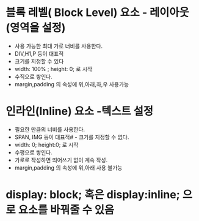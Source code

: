 # 블록 레벨( Block Level) 요소 - 레이아웃 (영역을 설정)
- 사용 가능한 최대 가로 너비를 사용한다.
- DIV,H1,P  등이 대표적 
- 크기를 지정할 수 있다
- width: 100% ; height: 0; 로 시작
- 수직으로 쌓인다.
- margin,padding 의 속성에 위,아래,좌,우 사용가능

# 인라인(Inline) 요소 -텍스트 설정
- 필요한 만큼의 너비를 사용한다.
- SPAN, IMG 등이 대표적# - 크기를 지정할 수 없다.
- width: 0; height:0; 로 시작
- 수평으로 쌓인다.
- 가로로 작성하면 띄어쓰기 없이 계속 작성.
- margin,padding 의 속성에 위,아래 사용 불가능



# display: block; 혹은 display:inline; 으로 요소를 바꿔줄 수 있음